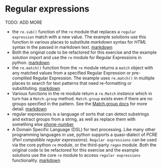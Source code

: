# Regular expressions

TODO: ADD MORE

- the `re.sub()` function of the `re` module that replaces a `regular expression` match with a new value. The example solutions use this function in various places to substitute _markdown_ syntax for _HTML_ syntax in the passed in markdown text. [markdown](../exercise-concepts/markdown.md)
- Both the original code to be refactored for this exercise and the example solution import and use the `re` module for Regular Expressions in python. [markdown](../exercise-concepts/markdown.md)
- the `re.match()` function from the `re` module returns a `match` object with any matched values from a specified Regular Expression or pre-compliled Regular Expression. The example uses `re.match()` in multiple places to search for text patterns that need re-formatting or subsitituting. [markdown](../exercise-concepts/markdown.md)
- Various functions in the re module return a `re.Match` _instance_ which in turn has a `Match.group` method. `Match.group` exists even if there are no groups specified in the pattern. See the [Match.group docs](https://docs.python.org/3/library/re.html#re.Match.group) for more detail. [markdown](../exercise-concepts/markdown.md)
- regular expressions is a language of sorts that can detect substrings and extract groups from a string, as well as replace them with something else [phone-number](../exercise-concepts/phone-number.md)
- A Domain Specific Language (DSL) for text processing. Like many other programming languages in use, python supports a quasi-dialect of PCRE (_Perl compatible regular expressions_). `Regular expressions` can be used via the core python `re` module, or the third-party `regex` module. Both the original code to be refactored for this exercise and the example solutions use the core `re` module to access `regular expressions` functionality. [markdown](../exercise-concepts/markdown.md)
